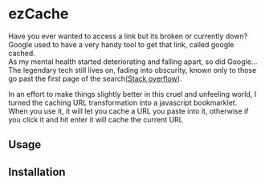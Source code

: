 # ezCache
Have you ever wanted to access a link but its broken or currently down?  
Google used to have a very handy tool to get that link, called google cached.  
As my mental health started deteriorating and falling apart, so did Google...   
The legendary tech still lives on, fading into obscurity, known only to those go past the first page of the search([Stack overflow](https://webapps.stackexchange.com/questions/15633/how-to-modify-a-url-to-get-a-google-cached-version-of-page)).  

In an effort to make things slightly better in this cruel and unfeeling world, I turned the caching URL transformation into a javascript bookmarklet.  
When you use it, it will let you cache a URL you paste into it, otherwise if you click it and hit enter it will cache the current URL  
## Usage

## Installation
